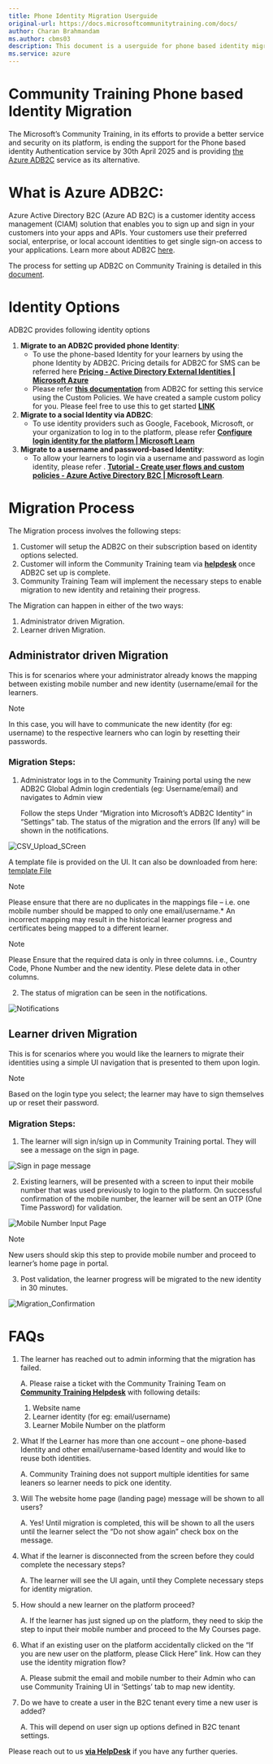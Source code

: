```yaml
---
title: Phone Identity Migration Userguide
original-url: https://docs.microsoftcommunitytraining.com/docs/
author: Charan Brahmandam
ms.author: cbms03
description: This document is a userguide for phone based identity migration for subscribers of Community Training on Marketplace version.
ms.service: azure
---
```

# Community Training Phone based Identity Migration

The Microsoft’s Community Training, in its efforts to provide a better service and security on its platform, is ending the support for the Phone based identity Authentication service by 30th April 2025 and is providing [the Azure ADB2C](https://learn.microsoft.com/en-us/azure/active-directory-b2c/) service as its alternative.

# What is Azure ADB2C:

Azure Active Directory B2C (Azure AD B2C) is a customer identity access management (CIAM) solution that enables you to sign up and sign in your customers into your apps and APIs. Your customers use their preferred social, enterprise, or local account identities to get single sign-on access to your applications. Learn more about ADB2C [here](https://learn.microsoft.com/en-us/azure/active-directory-b2c/overview).

The process for setting up ADB2C on Community Training  is detailed in this [document](../Phone_Auth_Migration_Files/ADB2C.md).

# Identity Options

ADB2C provides following identity options

1.  **Migrate to an ADB2C provided phone Identity**:
    -   To use the phone-based Identity for your learners by using the phone Identity by ADB2C. Pricing details for ADB2C for SMS can be referred here [**Pricing - Active Directory External Identities \| Microsoft Azure**](https://azure.microsoft.com/en-us/pricing/details/active-directory-external-identities/)
    -   Please refer [**this documentation**](https://learn.microsoft.com/en-us/azure/active-directory-b2c/tutorial-create-user-flows?pivots=b2c-user-flow) from ADB2C for setting this service using the Custom Policies. We have created a sample custom policy for you. Please feel free to use this to get started [**LINK**](https://learn.microsoft.com/en-us/azure/industry/training-services/microsoft-community-training/media/Phone_Auth_Migration_Files/ReadME)
2.  **Migrate to a social Identity via ADB2C**:
    -   To use identity providers such as Google, Facebook, Microsoft, or your organization to log in to the platform, please refer [**Configure login identity for the platform | Microsoft Learn**](https://learn.microsoft.com/en-us/azure/industry/training-services/microsoft-community-training/infrastructure-management/install-your-platform-instance/configure-login-social-work-school-account#social-account-or-email-based-authentication)
3.  **Migrate to a username and password-based Identity**:
    -   To allow your learners to login via a username and password as login identity, please refer . [**Tutorial - Create user flows and custom policies - Azure Active Directory B2C | Microsoft Learn**](https://learn.microsoft.com/en-us/azure/active-directory-b2c/tutorial-create-user-flows?pivots=b2c-user-flow).

# Migration Process

The Migration process involves the following steps:

1.  Customer will setup the ADB2C on their subscription based on identity options selected.
2.  Customer will inform the Community Training  team via [**helpdesk**](https://aka.ms/cthelpdesk) once ADB2C set up is complete.
3.  Community Training  Team will implement the necessary steps to enable migration to new identity and retaining their progress.

The Migration can happen in either of the two ways:

1.  Administrator driven Migration.
2.  Learner driven Migration.

## Administrator driven Migration

This is for scenarios where your administrator already knows the mapping between existing mobile number and new identity (username/email for the learners.
 
>[!NOTE]  
> In this case, you will have to communicate the new identity (for eg: username) to the respective learners who can login by resetting their passwords.

### Migration Steps:

1.  Administrator logs in to the Community Training  portal using the new ADB2C Global Admin login credentials (eg: Username/email) and navigates to Admin view

    Follow the steps Under “Migration into Microsoft’s ADB2C Identity“ in “Settings” tab. The status of the migration and the errors (If any) will be shown in the notifications.    

![CSV_Upload_SCreen](../../media/Phone_Auth_Migration_Files/Migration_Screenshots/Admin_Driven_Migration/CSV%20UPload%20Screen.png)

A template file is provided on the UI. It can also be downloaded from here: [template File](../../media/Phone_Auth_Migration_Files/IdentityMigration.csv)

>[!Note]  
> Please ensure that there are no duplicates in the mappings file – i.e. one mobile number should be mapped to only one email/username.* An incorrect mapping may result in the historical learner progress and certificates being mapped to a different learner.

>[!Note]
> Please Ensure that the required data is only in three columns. i.e., Country Code, Phone Number and the new identity. Plese delete data in other columns. 

2. The status of migration can be seen in the notifications.   

![Notifications](Migration_Screenshots/Admin_Driven_Migration/Notifications.png)


## Learner driven Migration

This is for scenarios where you would like the learners to migrate their identities using a simple UI navigation that is presented to them upon login.

> [!Note]  
> Based on the login type you select; the learner may have to sign themselves up or reset their password.

### Migration Steps:

1.  The learner will sign in/sign up in Community Training  portal. They will see a message on the sign in page.   


![Sign in page message](Migration_Screenshots/Learner_Driven_Migration/Mobile_Landing_Page.png)


2.  Existing learners, will be presented with a screen to input their mobile number that was used previously to login to the platform. On successful confirmation of the mobile number, the learner will be sent an OTP (One Time Password) for validation.  


![Mobile Number Input Page](Migration_Screenshots/Learner_Driven_Migration/Input_Mobile_Number.png)

> [!Note]  
> New users should skip this step to provide mobile number and proceed to learner’s home page in portal.  

3.  Post validation, the learner progress will be migrated to the new identity in 30 minutes.  

 ![Migration_Confirmation](Migration_Screenshots/Learner_Driven_Migration/Final_Message.png)  



# FAQs

1.  The learner has reached out to admin informing that the migration has failed.  

    A.  Please raise a ticket with the Community Training  Team on [**Community Training  Helpdesk**](https://aka.ms/cthelpdesk) with following details:  
      1.  Website name  
      2.  Learner identity (for eg: email/username)  
      3.  Learner Mobile Number on the platform  

2.  What If the Learner has more than one account – one phone-based Identity and other email/username-based Identity and would like to reuse both identities.  

    A.  Community Training  does not support multiple identities for same leaners so learner needs to pick one identity.

3.  Will The website home page (landing page) message will be shown to all users?  

    A.  Yes! Until migration is completed, this will be shown to all the users until the learner select the “Do not show again” check box on the message.

4.  What if the learner is disconnected from the screen before they could complete the necessary steps?  

    A.  The learner will see the UI again, until they Complete necessary steps for identity migration.

5.  How should a new learner on the platform proceed?  

    A.  If the learner has just signed up on the platform, they need to skip the step to input their mobile number and proceed to the My Courses page.

6.  What if an existing user on the platform accidentally clicked on the “If you are new user on the platform, please Click Here” link. How can they use the identity migration flow?  

    A.  Please submit the email and mobile number to their Admin who can use Community Training  UI in ‘Settings’ tab to map new identity.

7.  Do we have to create a user in the B2C tenant every time a new user is added?  

    A.  This will depend on user sign up options defined in B2C tenant settings.  

  
  Please reach out to us [**via HelpDesk**](https://aka.ms/cthelpdesk) if you have any further queries.
